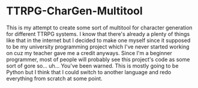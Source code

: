 # TTRPG-CharGen-Multitool
This is my attempt to create some sort of multitool for character generation for different TTRPG systems. I know that there's already a plenty of things like that in the internet but I decided to make one myself since it supposed to be my university programming project which I've never started working on cuz my teacher gave me a credit anyways. Since I'm a beginner programmer, most of people will probably see this project's code as some sort of gore so... uh... You've been warned.
This is mostly going to be Python but I think that I could switch to another language and redo everything from scratch at some point.
